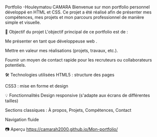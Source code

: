 Portfolio -Houleymatou CAMARA
Bienvenue sur mon portfolio personnel développé en HTML et CSS. Ce projet a été réalisé afin de présenter mes compétences, mes projets et mon parcours professionnel de manière simple et visuelle.

🚀 Objectif du projet
L'objectif principal de ce portfolio est de :

Me présenter en tant que développeuse web .

Mettre en valeur mes réalisations (projets, travaux, etc.).

Fournir un moyen de contact rapide pour les recruteurs ou collaborateurs potentiels.

🛠️ Technologies utilisées
HTML5 : structure des pages

CSS3 : mise en forme et design

💡 Fonctionnalités
Design responsive (s'adapte aux écrans de différentes tailles)

Sections classiques : À propos, Projets, Compétences, Contact

Navigation fluide

📷 Aperçu
https://camarah2000.github.io/Mon-portfolio/
